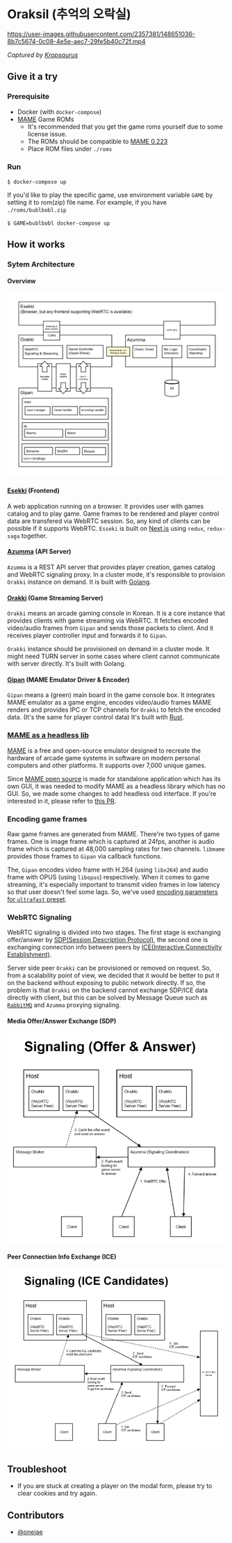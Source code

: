 # Oraksil (추억의 오락실)

https://user-images.githubusercontent.com/2357381/148651036-8b7c5674-0c08-4e5e-aec7-29fe5b40c72f.mp4

_Captured by [Kropsaurus](https://kropsaurus.pineple.com/)_

## Give it a try

### Prerequisite

- Docker (with `docker-compose`)
- [MAME](https://github.com/mamedev/mame) Game ROMs
    - It's recommended that you get the game roms yourself due to some license issue.
    - The ROMs should be compatible to [MAME 0.223](https://github.com/mamedev/mame/releases/tag/mame0223)
    - Place ROM files under `./roms`

### Run
```
$ docker-compose up
```

If you'd like to play the specific game, use environment variable `GAME` by setting it to rom(zip) file name. For example, if you have `./roms/bublbobl.zip`
```
$ GAME=bublbobl docker-compose up
```

## How it works

### Sytem Architecture

#### Overview

![](./assets/service-architecture.png)

#### [Esekki](https://github.com/oraksil/esekki) (Frontend)

A web application running on a browser. It provides user with games catalog and to play game. Game frames to be rendered and player control data are transfered via WebRTC session. So, any kind of clients can be possible if it supports WebRTC. `Esseki` is built on [Next.js](https://nextjs.org/) using `redux`, `redux-saga` together.

#### [Azumma](https://github.com/oraksil/azumma) (API Server)

`Azumma` is a REST API server that provides player creation, games catalog and WebRTC signaling proxy. In a cluster mode, it's responsible to provision `Orakki` instance on demand. It is built with [Golang](https://go.dev/).

#### [Orakki](https://github.com/oraksil/orakki) (Game Streaming Server)

`Orakki` means an arcade gaming console in Korean. It is a core instance that provides clients with game streaming via WebRTC. It fetches encoded video/audio frames from `Gipan` and sends those packets to client. And it receives player controller input and forwards it to `Gipan`.

`Orakki` instance should be provisioned on demand in a cluster mode. It might need TURN server in some cases where client cannot communicate with server directly. It's built with Golang.

#### [Gipan](https://github.com/oraksil/gipan) (MAME Emulator Driver & Encoder)

`Gipan` means a (green) main board in the game console box. It integrates MAME emulator as a game engine, encodes video/audio frames MAME renders and provides IPC or TCP channels for `Orakki` to fetch the encoded data. (It's the same for player control data) It's built with [Rust](https://www.rust-lang.org/).

### [MAME as a headless lib](https://github.com/oraksil/mame)

[MAME](https://www.mamedev.org/https://en.wikipedia.org/wiki/MAME) is a free and open-source emulator designed to recreate the hardware of arcade game systems in software on modern personal computers and other platforms. It supports over 7,000 unique games.

Since [MAME open source](https://github.com/mamedev/mame) is made for standalone application which has its own GUI, it was needed to modify MAME as a headless library which has no GUI. So, we made some changes to add headless osd interface. If you're interested in it, please refer to [this PR](https://github.com/oraksil/mame/pull/10).

### Encoding game frames

Raw game frames are generated from MAME. There're two types of game frames. One is image frame which is captured at 24fps, another is audio frame which is captured at 48,000 sampling rates for two channels. `libmame` provides those frames to `Gipan` via callback functions.

The, `Gipan` encodes video frame with H.264 (using `libx264`) and audio frame with OPUS (using `libopus`) respectively. When it comes to game streaming, it's especially important to transmit video frames in low latency so that user doesn't feel some lags. So, we've used [encoding parameters for `ultrafast` preset](https://dev.beandog.org/x264_preset_reference.html).


### WebRTC Signaling

WebRTC signaling is divided into two stages. The first stage is exchanging offer/answer by [SDP(Session Description Protocol)](https://datatracker.ietf.org/doc/html/rfc4566), the second one is exchanging connection info between peers by [ICE(Interactive Connectivity Establishment)](https://datatracker.ietf.org/doc/html/rfc5245).

Server side peer `Orakki` can be provisioned or removed on request. So, from a scalability point of view, we decided that it would be better to put it on the backend without exposing to public network directly. If so, the problem is that `Orakki` on the backend cannot exchange SDP/ICE data directly with client, but this can be solved by Message Queue such as [`RabbitMQ`](https://www.rabbitmq.com/) and `Azumma` proxying signaling.

#### Media Offer/Answer Exchange (SDP)

![](./assets/sig-sdp.png)

#### Peer Connection Info Exchange (ICE)

![](./assets/sig-ice.png)

## Troubleshoot
- If you are stuck at creating a player on the modal form, please try to clear cookies and try again.

## Contributors
- [@onejae](https://github.com/onejae)
